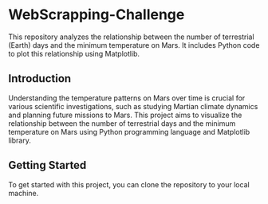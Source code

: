 # WebScrapping-Challenge

This repository analyzes the relationship between the number of terrestrial (Earth) days and the minimum temperature on Mars. It includes Python code to plot this relationship using Matplotlib.

## Introduction
Understanding the temperature patterns on Mars over time is crucial for various scientific investigations, such as studying Martian climate dynamics and planning future missions to Mars. This project aims to visualize the relationship between the number of terrestrial days and the minimum temperature on Mars using Python programming language and Matplotlib library.

## Getting Started
To get started with this project, you can clone the repository to your local machine.
